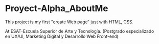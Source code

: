 # Proyect-Alpha_AboutMe

This project is my first "create Web page" just with HTML, CSS.

At ESAT-Escuela Superior de Arte y Tecnología. (Postgrado especializado en UX/UI, Marketing Digital y Desarrollo Web Front-end)
